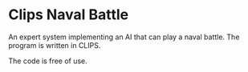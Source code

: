 # Clips Naval Battle

An expert system implementing an AI that can play a naval battle. The program is written in CLIPS.

The code is free of use.
